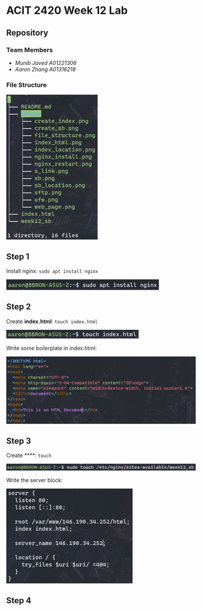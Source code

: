 # ACIT 2420 Week 12 Lab

## Repository

### Team Members

  - *Munib Javed A01221306*
  - *Aaron Zhang A01316218*

### File Structure

![file_structure](images/file_structure.png)

## Step 1

Install nginx: `sudo apt install nginx`

![nginx_install](images/nginx_install.png)

## Step 2

Create **index.html**: `touch index.html`

![create_index](images/create_index.png)

Write some boilerplate in index.html:

![index_html](images/index_html.png)

## Step 3

Create ****: `touch`

![create_sb](images/create_sb.png)

Write the server block:

![sb](images/sb.png)

## Step 4


